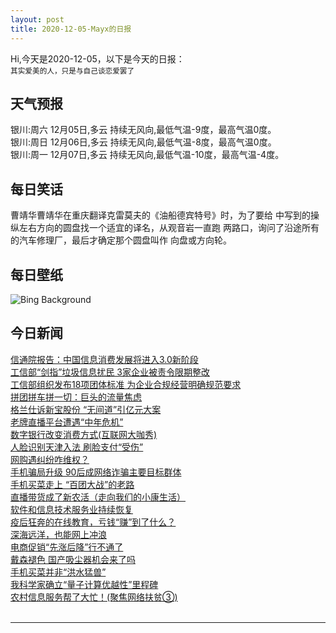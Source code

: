 ```yaml
---
layout: post
title: 2020-12-05-Mayx的日报
---
```


Hi,今天是2020-12-05，以下是今天的日报：<br><small>
其实爱美的人，只是与自己谈恋爱罢了</small><!--more-->
## 天气预报
银川:周六 12月05日,多云 持续无风向,最低气温-9度，最高气温0度。<br>银川:周日 12月06日,多云 持续无风向,最低气温-8度，最高气温0度。<br>银川:周一 12月07日,多云 持续无风向,最低气温-10度，最高气温-4度。
## 每日笑话
曹靖华曹靖华在重庆翻译克雷莫夫的《油船德宾特号》时，为了要给 中写到的操纵左右方向的圆盘找一个适宜的译名，从观音岩一直跑 两路口，询问了沿途所有的汽车修理厂，最后才确定那个圆盘叫作 向盘或方向轮。
## 每日壁纸
![Bing Background](https://cn.bing.com/th?id=OHR.WCDBabyElephant_EN-US1508691119_1920x1080.jpg&rf=LaDigue_1920x1080.jpg&pid=hp "African savanna elephants in Addo Elephant National Park, South Africa (© Robert Harding/Alamy)")
## 今日新闻

[信通院报告：中国信息消费发展将进入3.0新阶段](http://it.people.com.cn/n1/2020/1204/c1009-31955991.html)   
[工信部“剑指”垃圾信息扰民 3家企业被责令限期整改](http://it.people.com.cn/n1/2020/1204/c1009-31955810.html)   
[工信部组织发布18项团体标准 为企业合规经营明确规范要求](http://it.people.com.cn/n1/2020/1204/c1009-31955685.html)   
[拼团拼车拼一切：巨头的流量焦虑](http://it.people.com.cn/n1/2020/1204/c1009-31954903.html)   
[格兰仕诉新宝股份 “无间道”引亿元大案](http://it.people.com.cn/n1/2020/1204/c1009-31954831.html)   
[老牌直播平台遭遇“中年危机”](http://it.people.com.cn/n1/2020/1204/c1009-31954896.html)   
[数字银行改变消费方式(互联网大咖秀)](http://it.people.com.cn/n1/2020/1204/c1009-31955001.html)   
[人脸识别天津入法 刷脸支付“受伤”](http://it.people.com.cn/n1/2020/1204/c1009-31954893.html)   
[网购遇纠纷咋维权？](http://it.people.com.cn/n1/2020/1204/c1009-31955000.html)   
[手机骗局升级 90后成网络诈骗主要目标群体](http://it.people.com.cn/n1/2020/1204/c1009-31954848.html)   
[手机买菜走上 “百团大战”的老路](http://it.people.com.cn/n1/2020/1204/c1009-31954857.html)   
[直播带货成了新农活（走向我们的小康生活）](http://it.people.com.cn/n1/2020/1204/c1009-31954998.html)   
[软件和信息技术服务业持续恢复](http://it.people.com.cn/n1/2020/1204/c1009-31954972.html)   
[疫后狂奔的在线教育，亏钱“赚”到了什么？](http://it.people.com.cn/n1/2020/1204/c1009-31954839.html)   
[深海远洋，也能网上冲浪](http://it.people.com.cn/n1/2020/1204/c1009-31954961.html)   
[电商促销“先涨后降”行不通了](http://it.people.com.cn/n1/2020/1204/c1009-31954836.html)   
[戴森褪色 国产吸尘器机会来了吗](http://it.people.com.cn/n1/2020/1204/c1009-31954911.html)   
[手机买菜并非“洪水猛兽”](http://it.people.com.cn/n1/2020/1204/c1009-31954827.html)   
[我科学家确立“量子计算优越性”里程碑](http://it.people.com.cn/n1/2020/1204/c1009-31954748.html)   
[农村信息服务帮了大忙！(聚焦网络扶贫③)](http://it.people.com.cn/n1/2020/1204/c1009-31954999.html)   
<br />

***

<small></small>
